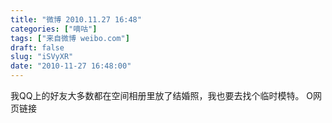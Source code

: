 ```yaml
---
title: "微博 2010.11.27 16:48"
categories: ["嘀咕"]
tags: ["来自微博 weibo.com"]
draft: false
slug: "iSVyXR"
date: "2010-11-27 16:48:00"
---
```


<p>我QQ上的好友大多数都在空间相册里放了结婚照，我也要去找个临时模特。 O网页链接 ​​​​</p>
